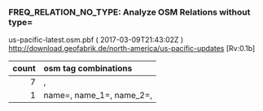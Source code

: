  
### FREQ_RELATION_NO_TYPE: Analyze OSM Relations without type= 
us-pacific-latest.osm.pbf ( 2017-03-09T21:43:02Z ) http://download.geofabrik.de/north-america/us-pacific-updates [Rv:0.1b]
 
|  count  |  osm tag combinations 
|  -----: | :---------------------------
|      7  |  , 
|      1  |  name=, name_1=, name_2=, 
 
